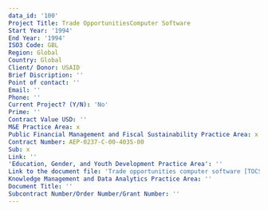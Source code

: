 ```yaml
---
data_id: '100'
Project Title: Trade OpportunitiesComputer Software
Start Year: '1994'
End Year: '1994'
ISO3 Code: GBL
Region: Global
Country: Global
Client/ Donor: USAID
Brief Discription: ''
Point of contact: ''
Email: ''
Phone: ''
Current Project? (Y/N): 'No'
Prime: ''
Contract Value USD: ''
M&E Practice Area: x
Public Financial Management and Fiscal Sustainability Practice Area: x
Contract Number: AEP-0237-C-00-4035-00
Sub: x
Link: ''
'Education, Gender, and Youth Development Practice Area': ''
Link to the document file: 'Trade opportunities computer software [TOCS] : system overview and proposal'
Knowledge Management and Data Analytics Practice Area: ''
Document Title: ''
Subcontract Number/Order Number/Grant Number: ''
---
```

